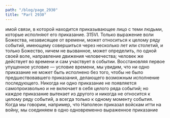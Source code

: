 ```yaml
---
path: "/blog/page_2930"
title: "Part 2930"
---
```


имой связи, в которой находится приказывающее лицо с теми людьми, которые исполняют его приказание.
315VI.
Только выражение воли Божества, независящее от времени, может относиться к целому ряду событий, имеющему совершиться через несколько лет или столетий, и только Божество, ничем не вызванное, может определить, по одной своей воле, направление движения человечества; человек же действует во времени и сам участвует в событии.
Восстановляя первое упущенное условие — условие времени, мы увидим, что ни одно приказание не может быть исполнено без того, чтобы не было предшествовавшего приказания, делающего возможным исполнение последующего.
Никогда ни одно приказание не появляется самопроизвольно и не включает в себя целого ряда событий; но каждое приказание вытекает из другого и никогда не относится к целому ряду событий, а всегда только к одному моменту события.
Когда мы говорим, например, что Наполеон приказал войскам итти на войну, мы соединяем в одно одновременно выраженное приказание 
